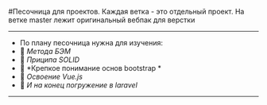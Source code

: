 #Песочница для проектов. 
Каждая ветка - это отдельный проект. 
На ветке master лежит оригинальный вебпак для верстки
____
- По плану песочница нужна для изучения: 
- :black_square_button: *Метода БЭМ*
- :black_square_button: *Приципа SOLID*
- :black_square_button: *Крепкое понимание основ bootstrap *
- :black_square_button: *Освоение Vue.js*
- :black_square_button: *И на конец погружение в laravel*
____
